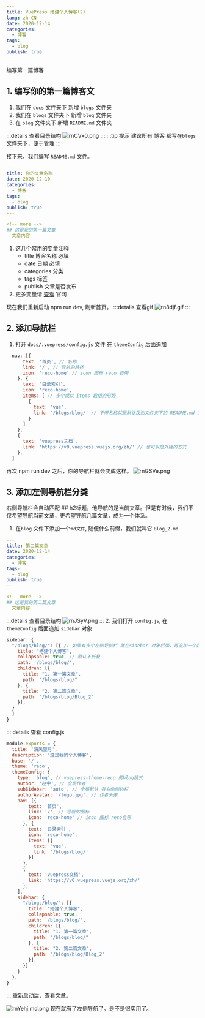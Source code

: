 ```yaml
---
title: VuePress 搭建个人博客(2)
lang: zh-CN
date: 2020-12-14
categories:
  - 博客
tags:
  - blog
publish: true
---
```


编写第一篇博客

<!-- more -->
## 1. 编写你的第一篇博客文
1. 我们在 `docs` 文件夹下 新增 `blogs` 文件夹
2. 我们在 `blogs` 文件夹下 新增 `blog` 文件夹
3. 在 `blog` 文件夹下 新增 `README.md` 文件夹
   
:::details 查看目录结构
![rnCVx0.png](https://s3.ax1x.com/2020/12/14/rnCVx0.png)
:::
:::tip 提示
建议所有 博客 都写在`blogs`文件夹下，便于管理
:::

接下来，我们编写 `README.md` 文件。
```yaml
---
title: 你的文章名称
date: 2020-12-10
categories:
  - 博客
tags:
  - blog
publish: true
---

<!-- more -->
## 这是我的第一篇文章
  文章内容
```
1. 这几个常用的变量注释
    - title 博客名称 必填
    - date 日期 必填
    - categories 分类
    - tags 标签
    - publish 文章是否发布
2. 更多变量请 [查看](https://vuepress-theme-reco.recoluan.com/views/1.x/frontMatter.html) 官网

现在我们重新启动 npm run dev, 刷新首页。
:::details 查看gif
![rn8djf.gif](https://s3.ax1x.com/2020/12/14/rn8djf.gif)
:::
## 2. 添加导航栏

1. 打开 `docs/.vuepress/config.js` 文件
在 `themeConfig` 后面追加
```js
  nav: [{
      text: '首页', // 名称
      link: '/', // 导航的路径
      icon: 'reco-home' // icon 图标 reco 自带
    }, {
      text: '目录索引',
      icon: 'reco-home',
      items: [ // 多个就以 items 数组的形势
        {
          text: 'vue',
          link: '/blogs/blog/' // 不带名称就是默认找到文件夹下的 README.md 文件
        }
      ]
    },
    {
      text: 'vuepress文档',
      link: 'https://v0.vuepress.vuejs.org/zh/' // 也可以是外链的方式
    },
  ]
```
再次 npm run dev 之后，你的导航栏就会变成这样。
![rnGSVe.png](https://s3.ax1x.com/2020/12/14/rnGSVe.png)

## 3. 添加左侧导航栏分类
右侧导航栏会自动匹配 ## h2标题，他导航的是当前文章。但是有时候，我们不仅希望导航当前文章，更希望导航几篇文章，成为一个体系。
1. 在`blog` 文件下添加一个`md文件`, 随便什么前缀，我们就叫它 `Blog_2.md`

```yaml
---
title: 第二篇文章
date: 2020-12-14
categories:
  - 博客
tags:
  - blog
publish: true
---

<!-- more -->
## 这是我的第二篇文章
  文章内容
```
:::details 查看目录结构
![rnJSyV.png](https://s3.ax1x.com/2020/12/14/rnJSyV.png)
:::
2. 我们打开 `config.js`, 在 `themeConfig` 后面追加 `sidebar` 对象
```js
sidebar: {
  "/blogs/blog/": [{ // 如果有多个左侧导航栏 就在sidebar 对象后面，再追加一个数组，格式是一样的。
    title: "搭建个人博客",
    collapsable: true, // 默认不折叠
    path: '/blogs/blog/',
    children: [{
      title: "1. 第一篇文章",
      path: "/blogs/blog/"
    }, {
      title: "2. 第二篇文章",
      path: "/blogs/blog/Blog_2"
    }],
  }
  ]
}
```
::: details 查看 config.js
```js
module.exports = {
  title: '清风望月',
  description: '这是我的个人博客',
  base: '/',
  theme: 'reco',
  themeConfig: {
    type: 'blog', // vuepress-theme-reco 的blog模式
    author: '赵宇', // 全局作者
    subSidebar: 'auto', // 全局默认 有右侧侧边栏
    authorAvatar: '/logo.jpg', // 作者头像
    nav: [{
        text: '首页',
        link: '/', // 导航的图标
        icon: 'reco-home' // icon 图标 reco自带
      }, {
        text: '目录索引',
        icon: 'reco-home',
        items: [{
          text: 'vue',
          link: '/blogs/blog/'
        }]
      },
      {
        text: 'vuepress文档',
        link: 'https://v0.vuepress.vuejs.org/zh/'
      },
    ],
    sidebar: {
      "/blogs/blog/": [{
        title: "搭建个人博客",
        collapsable: true,
        path: '/blogs/blog/',
        children: [{
          title: "1. 第一篇文章",
          path: "/blogs/blog/"
        }, {
          title: "2. 第二篇文章",
          path: "/blogs/blog/Blog_2"
        }],
      }]
    }
  },
}
```
:::
重新启动后，查看文章。

![rnYehj.md.png](https://s3.ax1x.com/2020/12/14/rnYehj.png)
现在就有了左侧导航了。是不是很实用了。